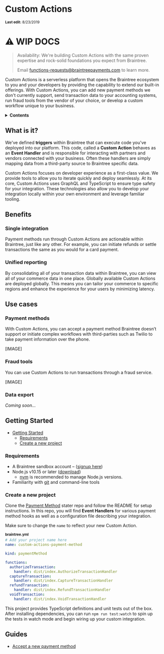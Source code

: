# Custom Actions

<sup>**Last edit:** 8/23/2019</sup>

# :warning: WIP DOCS

> Availability: We're building Custom Actions with the same proven expertise and rock-solid foundations you expect from Braintree.
>
> Email functions-requests@braintreepayments.com to learn more.

Custom Actions is a serverless platform that opens the Braintree ecosystem to you and your developers by providing the capability to extend our built-in offerings. With Custom Actions, you can add new payment methods we don't currently support, send transaction data to your accounting systems, run fraud tools from the vendor of your choice, or develop a custom workflow unique to your business.

<details>
<summary><strong>Contents</strong></summary>

- [Custom Actions](#custom-actions)
  - [What is it?](#what-is-it)
  - [Benefits](#benefits)
    - [Single integration](#single-integration)
    - [Unified reporting](#unified-reporting)
  - [Use cases](#use-cases)
    - [Payment methods](#payment-methods)
    - [Fraud tools](#fraud-tools)
    - [Data export](#data-export)
  - [Getting Started](#getting-started)
    - [Requirements](#requirements)
    - [Create a new project](#create-a-new-project)
  - [Guides](#guides)
    </details>

## What is it?

We've defined **triggers** within Braintree that can execute code you've deployed into our platform. This code, called a **Custom Action** behaves as an **Event Handler** and is responsible for interacting with partners and vendors connected with your business. Often these handlers are simply mapping data from a third-party source to Braintree specific data.

Custom Actions focuses on developer experience as a first-class value. We provide tools to allow you to iterate quickly and deploy seamlessly. At its core, Custom Actions uses GraphQL and TypeScript to ensure type safety for your integration. These technologies also allow you to develop your integration locally within your own environment and leverage familiar tooling.

## Benefits

### Single integration

Payment methods run through Custom Actions are actionable within Braintree, just like any other. For example, you can initiate refunds or settle transactions the same as you would for a card payment.

### Unified reporting

By consolidating all of your transaction data within Braintree, you can view all of your commerce data in one place.
Globally available
Custom Actions are deployed globally. This means you can tailor your commerce to specific regions and enhance the experience for your users by minimizing latency.

## Use cases

### Payment methods

With Custom Actions, you can accept a payment method Braintree doesn’t support or initiate complex workflows with third-parties such as Twilio to take payment information over the phone.

[IMAGE]

### Fraud tools

You can use Custom Actions to run transactions through a fraud service.

[IMAGE]

### Data export

_Coming soon…_

## Getting Started

- [Getting Started](#getting-started)
  - [Requirements](#requirements)
  - [Create a new project](#create-a-new-project)

### Requirements

- A Braintree sandbox account – ([signup here](https://www.braintreepayments.com/sandbox))
- Node.js v10.15 or later ([download](https://nodejs.org/en/download/))
  - [nvm](https://github.com/nvm-sh/nvm) is recommended to manage Node.js versions.
- Familiarity with [git](https://git-scm.com/) and command-line tools

### Create a new project

Clone the [Payment Method](https://github.com/braintree/custom-actions-payment-method) stater repo and follow the README for setup instructions. In this repo, you will find **Event Handlers** for various payment method hooks as well as a configuration file describing your integration.

Make sure to change the `name` to reflect your new Custom Action.

<sub style="margin-bottom: -10px; display: block;"><strong>braintree.yml</strong></sub>

```yml
# Add your project name here
name: custom-actions-payment-method

kind: paymentMethod

functions:
  authorizeTransaction:
    handler: dist/index.AuthorizeTransactionHandler
  captureTransaction:
    handler: dist/index.CaptureTransactionHandler
  refundTransaction:
    handler: dist/index.RefundTransactionHandler
  voidTransaction:
    handler: dist/index.VoidTransactionHandler
```

This project provides TypeScript definitions and unit tests out of the box. After installing dependencies, you can run `npm run test:watch` to spin up the tests in watch mode and begin wiring up your custom integration.

## Guides

- [Accept a new payment method](./accept-a-new-payment-method.md)
